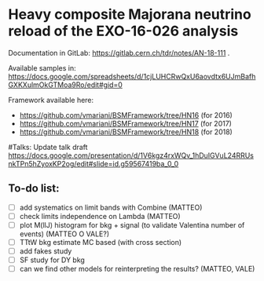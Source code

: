 # Heavy composite Majorana neutrino reload of the EXO-16-026 analysis
Documentation in GitLab: https://gitlab.cern.ch/tdr/notes/AN-18-111 .

Available samples in: https://docs.google.com/spreadsheets/d/1cjLUHCRwQxU6aovdtx6UJmBafhGXKXulmOkGTMoa9Ro/edit#gid=0

Framework available here:
- https://github.com/vmariani/BSMFramework/tree/HN16 (for 2016)
- https://github.com/vmariani/BSMFramework/tree/HN17 (for 2017)
- https://github.com/vmariani/BSMFramework/tree/HN18 (for 2018)

#Talks:
Update talk draft https://docs.google.com/presentation/d/1V6kgz4rxWQv_1hDuIGVuL24RRUsnkTPn5hZyoxKP2og/edit#slide=id.g59567419ba_0_0

## To-do list:
- [ ] add systematics on limit bands with Combine (MATTEO)
- [ ] check limits independence on Lambda (MATTEO)
- [ ] plot M(llJ) histogram for bkg + signal (to validate Valentina number of events) (MATTEO O VALE?)
- [ ] TTtW bkg estimate MC based (with cross section)
- [ ] add fakes study 
- [ ] SF study for DY bkg 
- [ ] can we find other models for reinterpreting the results? (MATTEO, VALE)
